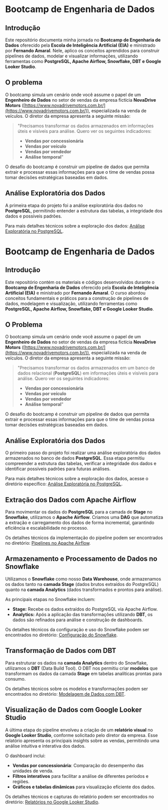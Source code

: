 # Bootcamp de Engenharia de Dados

## Introdução
Este repositório documenta minha jornada no **Bootcamp de Engenharia de Dados** oferecido pela **Escola de Inteligência Artificial (EIA)** e ministrado por **Fernando Amaral**. Nele, aplico os conceitos aprendidos para construir pipelines de dados, modelar e visualizar informações, utilizando ferramentas como **PostgreSQL, Apache Airflow, Snowflake, DBT e Google Looker Studio**.

## O problema
O bootcamp simula um cenário onde você assume o papel de um **Engenheiro de Dados** no setor de vendas da empresa fictícia **NovaDrive Motors** ([https://www.novadrivemotors.com.br/](https://www.novadrivemotors.com.br/)), especializada na venda de veículos. O diretor da empresa apresenta a seguinte missão:

> "Precisamos transformar os dados armazenados em informações úteis e visíveis para análise. Quero ver os seguintes indicadores:
> - **Vendas por concessionária**
> - **Vendas por veículo**
> - **Vendas por vendedor**
> - **Análise temporal**"

O desafio do bootcamp é construir um pipeline de dados que permita extrair e processar essas informações para que o time de vendas possa tomar decisões estratégicas baseadas em dados.

## Análise Exploratória dos Dados
A primeira etapa do projeto foi a análise exploratória dos dados no **PostgreSQL**, permitindo entender a estrutura das tabelas, a integridade dos dados e possíveis padrões.

Para mais detalhes técnicos sobre a exploração dos dados: [Análise Exploratória no PostgreSQL](postgreSQL/README.md).

# Bootcamp de Engenharia de Dados

## Introdução
Este repositório contém os materiais e códigos desenvolvidos durante o **Bootcamp de Engenharia de Dados** oferecido pela **Escola de Inteligência Artificial (EIA)** e ministrado por **Fernando Amaral**. O curso abordou conceitos fundamentais e práticos para a construção de pipelines de dados, modelagem e visualização, utilizando ferramentas como **PostgreSQL, Apache Airflow, Snowflake, DBT e Google Looker Studio**.

## O Problema
O bootcamp simula um cenário onde você assume o papel de um **Engenheiro de Dados** no setor de vendas da empresa fictícia **NovaDrive Motors** ([https://www.novadrivemotors.com.br/](https://www.novadrivemotors.com.br/)), especializada na venda de veículos. O diretor da empresa apresenta a seguinte missão:

> "Precisamos transformar os dados armazenados em um banco de dados relacional (**PostgreSQL**) em informações úteis e visíveis para análise. Quero ver os seguintes indicadores:
> - **Vendas por concessionária**
> - **Vendas por veículo**
> - **Vendas por vendedor**
> - **Análise temporal**"

O desafio do bootcamp é construir um pipeline de dados que permita extrair e processar essas informações para que o time de vendas possa tomar decisões estratégicas baseadas em dados.

## Análise Exploratória dos Dados
O primeiro passo do projeto foi realizar uma análise exploratória dos dados armazenados no banco de dados **PostgreSQL**. Essa etapa permitiu compreender a estrutura das tabelas, verificar a integridade dos dados e identificar possíveis padrões para futuras análises.

Para mais detalhes técnicos sobre a exploração dos dados, acesse o diretório específico: [Análise Exploratória no PostgreSQL](postgreSQL/README.md).

## Extração dos Dados com Apache Airflow
Para movimentar os dados do **PostgreSQL** para a camada de **Stage** no **Snowflake**, utilizamos o **Apache Airflow**. Criamos uma **DAG** que automatiza a extração e carregamento dos dados de forma incremental, garantindo eficiência e escalabilidade no processo.

Os detalhes técnicos da implementação do pipeline podem ser encontrados no diretório: [Pipelines no Apache Airflow](./airflow/README.md).

## Armazenamento e Processamento de Dados no Snowflake
Utilizamos o **Snowflake** como nosso **Data Warehouse**, onde armazenamos os dados tanto na **camada Stage** (dados brutos extraídos do PostgreSQL) quanto na **camada Analytics** (dados transformados e prontos para análise).

As principais etapas no Snowflake incluem:
- **Stage:** Recebe os dados extraídos do PostgreSQL via Apache Airflow.
- **Analytics:** Após a aplicação das transformações utilizando **DBT**, os dados são refinados para análise e construção de dashboards.

Os detalhes técnicos da configuração e uso do Snowflake podem ser encontrados no diretório: [Configuração do Snowflake](./snowflake/README.md).

## Transformação de Dados com DBT
Para estruturar os dados na **camada Analytics** dentro do Snowflake, utilizamos o **DBT** (Data Build Tool). O DBT nos permitiu criar **modelos** que transformam os dados da camada **Stage** em tabelas analíticas prontas para consumo.

Os detalhes técnicos sobre os modelos e transformações podem ser encontrados no diretório: [Modelagem de Dados com DBT](./dbt/README.md).

## Visualização de Dados com Google Looker Studio
A última etapa do pipeline envolveu a criação de um **relatório visual** no **Google Looker Studio**, conforme solicitado pelo diretor da empresa. Esse relatório apresenta os principais insights sobre as vendas, permitindo uma análise intuitiva e interativa dos dados.

O dashboard inclui:
- **Vendas por concessionária**: Comparação do desempenho das unidades de venda.
- **Filtros interativos** para facilitar a análise de diferentes períodos e regiões.
- **Gráficos e tabelas dinâmicas** para visualização eficiente dos dados.

Os detalhes técnicos e capturas do relatório podem ser encontrados no diretório: [Relatórios no Google Looker Studio](./looker-studio/README.md).
